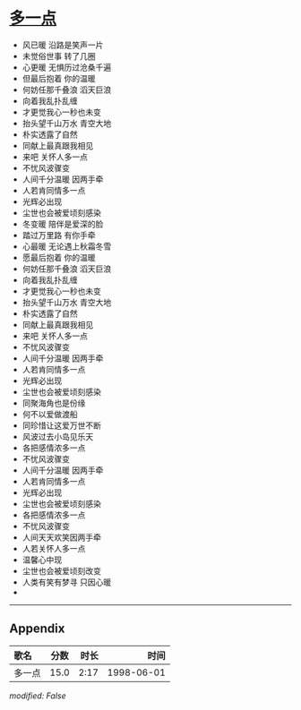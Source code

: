 # [多一点](https://music.163.com/song?id=26075144)

* 风已暖 沿路是笑声一片
* 未觉俗世事 转了几圈
* 心更暖 无惧历过沧桑千遍
* 但最后抱着 你的温暖
* 何妨任那千叠浪 滔天巨浪
* 向着我乱扑乱缠
* 才更觉我心一秒也未变
* 抬头望千山万水 青空大地
* 朴实透露了自然
* 同献上最真跟我相见
* 来吧 关怀人多一点
* 不忧风波骤变
* 人间千分温暖 因两手牵
* 人若肯同情多一点
* 光辉必出现
* 尘世也会被爱顷刻感染
* 冬变暖 陪伴是爱深的脸
* 踏过万里路 有你手牵
* 心最暖 无论遇上秋霜冬雪
* 愿最后抱着 你的温暖
* 何妨任那千叠浪 滔天巨浪
* 向着我乱扑乱缠
* 才更觉我心一秒也未变
* 抬头望千山万水 青空大地
* 朴实透露了自然
* 同献上最真跟我相见
* 来吧 关怀人多一点
* 不忧风波骤变
* 人间千分温暖 因两手牵
* 人若肯同情多一点
* 光辉必出现
* 尘世也会被爱顷刻感染
* 同聚海角也是份缘
* 何不以爱做渡船
* 同珍惜让这爱万世不断
* 风波过去小岛见乐天
* 各把感情浓多一点
* 不忧风波骤变
* 人间千分温暖 因两手牵
* 人若肯同情多一点
* 光辉必出现
* 尘世也会被爱顷刻感染
* 各把感情浓多一点
* 不忧风波骤变
* 人间天天欢笑因两手牵
* 人若关怀人多一点
* 温馨心中现
* 尘世也会被爱顷刻改变
* 人类有笑有梦寻 只因心暖
* 


---

## Appendix

|歌名|分数|时长|时间|
|:---|:---:|---:|---:|
|多一点|15.0|2:17|1998-06-01

*modified: False*